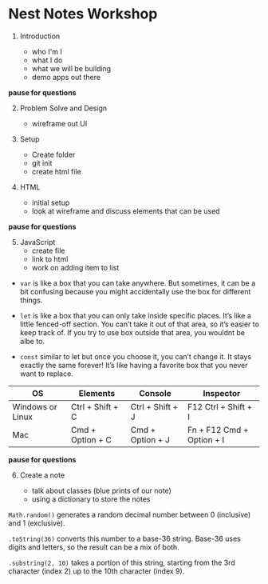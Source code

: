# Nest Notes Workshop

1. Introduction

   - who I'm I
   - what I do
   - what we will be building
   - demo apps out there

**pause for questions**

2. Problem Solve and Design

   - wireframe out UI

3. Setup

   - Create folder
   - git init
   - create html file

4. HTML

   - initial setup
   - look at wireframe and discuss elements that can be used

**pause for questions**

5. JavaScript
   - create file
   - link to html
   - work on adding item to list

- `var` is like a box that you can take anywhere. But sometimes, it can be a bit confusing because you might accidentally use the box for different things.

- `let` is like a box that you can only take inside specific places. It’s like a little fenced-off section. You can’t take it out of that area, so it’s easier to keep track of. If you try to use box outside that area, you wouldnt be albe to.

- `const` similar to let but once you choose it, you can’t change it. It stays exactly the same forever! It’s like having a favorite box that you never want to replace.

| OS               | Elements         | Console          | Inspector                 |
| ---------------- | ---------------- | ---------------- | ------------------------- |
| Windows or Linux | Ctrl + Shift + C | Ctrl + Shift + J | F12 Ctrl + Shift + I      |
| Mac              | Cmd + Option + C | Cmd + Option + J | Fn + F12 Cmd + Option + I |

**pause for questions**

6. Create a note

   - talk about classes (blue prints of our note)
   - using a dictionary to store the notes

`Math.random()` generates a random decimal number between 0 (inclusive) and 1 (exclusive).

`.toString(36)` converts this number to a base-36 string. Base-36 uses digits and letters, so the result can be a mix of both.

`.substring(2, 10)` takes a portion of this string, starting from the 3rd character (index 2) up to the 10th character (index 9).
